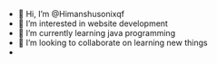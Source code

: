 - 👋 Hi, I’m @Himanshusonixqf
- 👀 I’m interested in website development
- 🌱 I’m currently learning java programming 
- 💞️ I’m looking to collaborate on learning new things
- 

<!---
Himanshusonixqf/Himanshusonixqf is a ✨ special ✨ repository because its `README.md` (this file) appears on your GitHub profile.
You can click the Preview link to take a look at your changes.
--->
